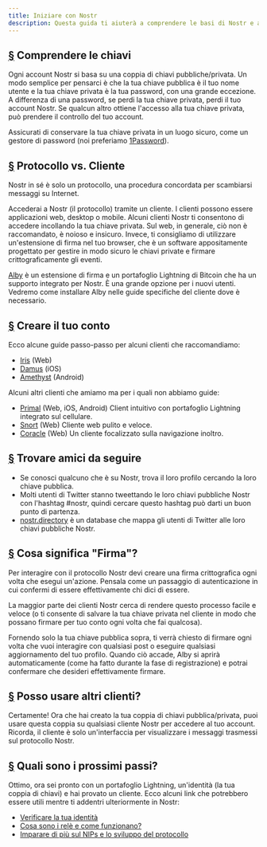 ```yaml
---
title: Iniziare con Nostr
description: Questa guida ti aiuterà a comprendere le basi di Nostr e a prepararti a utilizzare Nostr con un nuovo conto. Tratteremo come creare un nuovo portafoglio Lightning, creare un account e accedere a un cliente in modo sicuro.
---
```


## [§](#compendere-chiavi) Comprendere le chiavi

Ogni account Nostr si basa su una coppia di chiavi pubbliche/privata. Un modo semplice per pensarci è che la tua chiave pubblica è il tuo nome utente e la tua chiave privata è la tua password, con una grande eccezione. A differenza di una password, se perdi la tua chiave privata, perdi il tuo account Nostr. Se qualcun altro ottiene l'accesso alla tua chiave privata, può prendere il controllo del tuo account.

Assicurati di conservare la tua chiave privata in un luogo sicuro, come un gestore di password (noi preferiamo [1Password](https://1password.com?utm_source=nostr.how&ref=nostr.how)).

## [§](#protocollo-cliente) Protocollo vs. Cliente

Nostr in sé è solo un protocollo, una procedura concordata per scambiarsi messaggi su Internet.

Accederai a Nostr (il protocollo) tramite un cliente. I clienti possono essere applicazioni web, desktop o mobile. Alcuni clienti Nostr ti consentono di accedere incollando la tua chiave privata. Sul web, in generale, ciò non è raccomandato, è noioso e insicuro. Invece, ti consigliamo di utilizzare un'estensione di firma nel tuo browser, che è un software appositamente progettato per gestire in modo sicuro le chiavi private e firmare crittograficamente gli eventi.

[Alby](https://getalby.com?utm_source=nostr.how&ref=nostr.how) è un estensione di firma e un portafoglio Lightning di Bitcoin che ha un supporto integrato per Nostr. È una grande opzione per i nuovi utenti. Vedremo come installare Alby nelle guide specifiche del cliente dove è necessario.

## [§](#creare-conto) Creare il tuo conto

Ecco alcune guide passo-passo per alcuni clienti che raccomandiamo:

-   [Iris](/it/guides/iris) (Web)
-   [Damus](/it/guides/damus) (iOS)
-   [Amethyst](/it/guides/amethyst) (Android)

Alcuni altri clienti che amiamo ma per i quali non abbiamo guide:

-   [Primal](https://primal.net) (Web, iOS, Android) Client intuitivo con portafoglio Lightning integrato sul cellulare.
-   [Snort](https://snort.social?utm_source=nostr.how&ref=nostr.how) (Web) Cliente web pulito e veloce.
-   [Coracle](https://coracle.social?utm_source=nostr.how&ref=nostr.how) (Web) Un cliente focalizzato sulla navigazione inoltro.

## [§](#trovare-amici) Trovare amici da seguire

-   Se conosci qualcuno che è su Nostr, trova il loro profilo cercando la loro chiave pubblica.
-   Molti utenti di Twitter stanno tweettando le loro chiavi pubbliche Nostr con l'hashtag #nostr, quindi cercare questo hashtag può darti un buon punto di partenza.
-   [nostr.directory](https://nostr.directory?utm_source=nostr.how&ref=nostr.how) è un database che mappa gli utenti di Twitter alle loro chiavi pubbliche Nostr.

## [§](#firma) Cosa significa "Firma"?

Per interagire con il protocollo Nostr devi creare una firma crittografica ogni volta che esegui un'azione. Pensala come un passaggio di autenticazione in cui confermi di essere effettivamente chi dici di essere.

La maggior parte dei clienti Nostr cerca di rendere questo processo facile e veloce (o ti consente di salvare la tua chiave privata nel cliente in modo che possano firmare per tuo conto ogni volta che fai qualcosa).

Fornendo solo la tua chiave pubblica sopra, ti verrà chiesto di firmare ogni volta che vuoi interagire con qualsiasi post o eseguire qualsiasi aggiornamento del tuo profilo. Quando ciò accade, Alby si aprirà automaticamente (come ha fatto durante la fase di registrazione) e potrai confermare che desideri effettivamente firmare.

## [§](#posso-altri-clienti) Posso usare altri clienti?

Certamente! Ora che hai creato la tua coppia di chiavi pubblica/privata, puoi usare questa coppia su qualsiasi cliente Nostr per accedere al tuo account. Ricorda, il cliente è solo un'interfaccia per visualizzare i messaggi trasmessi sul protocollo Nostr.

## [§](#prossimi-passi) Quali sono i prossimi passi?

Ottimo, ora sei pronto con un portafoglio Lightning, un'identità (la tua coppia di chiavi) e hai provato un cliente. Ecco alcuni link che potrebbero essere utili mentre ti addentri ulteriormente in Nostr:

-   [Verificare la tua identità](/it/guides/get-verified)
-   [Cosa sono i relè e come funzionano?](/it/relays)
-   [Imparare di più sul NIPs e lo sviluppo del protocollo](/it/nips)
